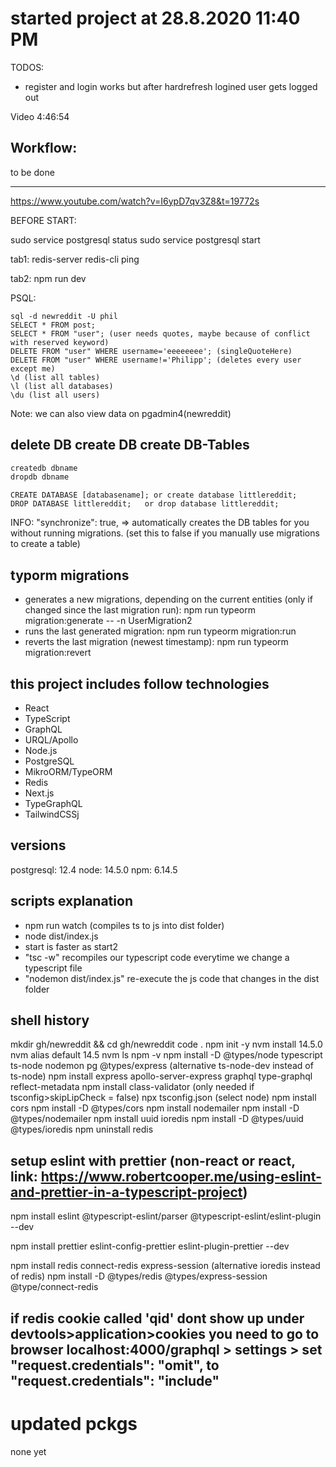 # started project at 28.8.2020 11:40 PM
TODOS: 
- register and login works but after hardrefresh logined user gets logged out

Video 4:46:54

## Workflow:
to be done

---


<https://www.youtube.com/watch?v=I6ypD7qv3Z8&t=19772s>

BEFORE START:

sudo service postgresql status
sudo service postgresql start

tab1:
redis-server
redis-cli ping

tab2:
npm run dev


PSQL:
```psql
sql -d newreddit -U phil
SELECT * FROM post;
SELECT * FROM "user"; (user needs quotes, maybe because of conflict with reserved keyword)
DELETE FROM "user" WHERE username='eeeeeeee'; (singleQuoteHere)
DELETE FROM "user" WHERE username!='Philipp'; (deletes every user except me)
\d (list all tables)
\l (list all databases)
\du (list all users)
```

Note: we can also view data on pgadmin4(newreddit)

## delete DB create DB create DB-Tables

```bash
createdb dbname
dropdb dbname
```

```psql
CREATE DATABASE [databasename]; or create database littlereddit;
DROP DATABASE littlereddit;   or drop database littlereddit;
```

INFO: "synchronize": true, => automatically creates the DB tables for you without running
      migrations. (set this to false if you manually use migrations to create a table)


## typorm migrations

<!-- npm run typeorm migration:create -- -n UserMigration -->
- generates a new migrations, depending on the current entities (only if changed since the last migration run):
npm run typeorm migration:generate -- -n UserMigration2
- runs the last generated migration:
npm run typeorm migration:run
- reverts the last migration (newest timestamp):
npm run typeorm migration:revert 


## this project includes follow technologies

- React
- TypeScript
- GraphQL
- URQL/Apollo
- Node.js
- PostgreSQL
- MikroORM/TypeORM
- Redis
- Next.js
- TypeGraphQL
- TailwindCSSj

## versions

postgresql: 12.4
node: 14.5.0
npm: 6.14.5

## scripts explanation

- npm run watch (compiles ts to js into dist folder)
- node dist/index.js
- start is faster as start2
- "tsc -w" recompiles our typescript code everytime we change a typescript file
- "nodemon dist/index.js" re-execute the js code that changes in the dist folder

## shell history

mkdir gh/newreddit && cd gh/newreddit
code .
npm init -y
nvm install 14.5.0
nvm alias default 14.5
nvm ls
npm -v
npm install -D @types/node typescript ts-node nodemon pg @types/express (alternative ts-node-dev instead of ts-node)
npm install express apollo-server-express graphql type-graphql \
reflect-metadata
npm install class-validator (only needed if tsconfig>skipLipCheck = false)
npx tsconfig.json (select node)
npm install cors
npm install -D @types/cors
npm install nodemailer
npm install -D @types/nodemailer
npm install uuid ioredis
npm install -D @types/uuid @types/ioredis
npm uninstall redis 

## setup eslint with prettier (non-react or react, link: <https://www.robertcooper.me/using-eslint-and-prettier-in-a-typescript-project>)

npm install eslint @typescript-eslint/parser @typescript-eslint/eslint-plugin --dev

npm install prettier eslint-config-prettier eslint-plugin-prettier --dev

npm install redis connect-redis express-session (alternative ioredis instead of redis)
npm install -D @types/redis @types/express-session @type/connect-redis

## if redis cookie called 'qid' dont show up under devtools>application>cookies you need to go to browser localhost:4000/graphql > settings > set "request.credentials": "omit",  to "request.credentials": "include"



# updated pckgs


none yet